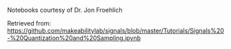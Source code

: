 Notebooks courtesy of Dr. Jon Froehlich 

Retrieved from:
https://github.com/makeabilitylab/signals/blob/master/Tutorials/Signals%20-%20Quantization%20and%20Sampling.ipynb
